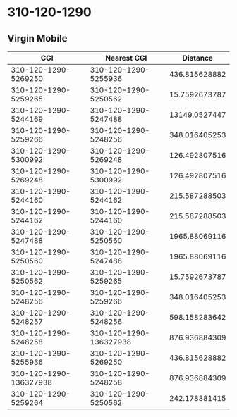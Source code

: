 # 310-120-1290
## Virgin Mobile


| CGI | Nearest CGI | Distance |
|-----|-------------|----------|
| 310-120-1290-5269250 | 310-120-1290-5255936 | 436.815628882 |
| 310-120-1290-5259265 | 310-120-1290-5250562 | 15.7592673787 |
| 310-120-1290-5244169 | 310-120-1290-5247488 | 13149.0527447 |
| 310-120-1290-5259266 | 310-120-1290-5248256 | 348.016405253 |
| 310-120-1290-5300992 | 310-120-1290-5269248 | 126.492807516 |
| 310-120-1290-5269248 | 310-120-1290-5300992 | 126.492807516 |
| 310-120-1290-5244160 | 310-120-1290-5244162 | 215.587288503 |
| 310-120-1290-5244162 | 310-120-1290-5244160 | 215.587288503 |
| 310-120-1290-5247488 | 310-120-1290-5250560 | 1965.88069116 |
| 310-120-1290-5250560 | 310-120-1290-5247488 | 1965.88069116 |
| 310-120-1290-5250562 | 310-120-1290-5259265 | 15.7592673787 |
| 310-120-1290-5248256 | 310-120-1290-5259266 | 348.016405253 |
| 310-120-1290-5248257 | 310-120-1290-5248256 | 598.158283642 |
| 310-120-1290-5248258 | 310-120-1290-136327938 | 876.936884309 |
| 310-120-1290-5255936 | 310-120-1290-5269250 | 436.815628882 |
| 310-120-1290-136327938 | 310-120-1290-5248258 | 876.936884309 |
| 310-120-1290-5259264 | 310-120-1290-5250562 | 242.178881415 |
